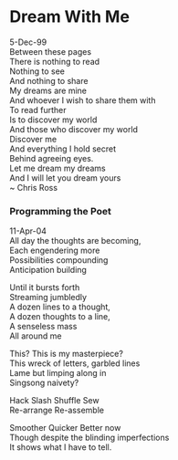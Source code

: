 # Dream With Me

5-Dec-99\
Between these pages\
There is nothing to read\
Nothing to see\
And nothing to share\
My dreams are mine\
And whoever I wish to share them with\
To read further\
Is to discover my world\
And those who discover my world\
Discover me\
And everything I hold secret\
Behind agreeing eyes.\
Let me dream my dreams\
And I will let you dream yours\
~ Chris Ross
                                               
                                                

### Programming the Poet
11-Apr-04\
All day the thoughts are becoming,\
Each engendering more\
Possibilities compounding\
Anticipation building
 
Until it bursts forth\
Streaming jumbledly\
A dozen lines to a thought,\
A dozen thoughts to a line,\
A senseless mass\
All around me
 
This? This is my masterpiece?\
This wreck of letters, garbled lines\
Lame but limping along in\
Singsong naivety?
 
Hack Slash Shuffle Sew\
Re-arrange Re-assemble
 
Smoother Quicker Better now\
Though despite the blinding imperfections\
It shows what I have to tell.
